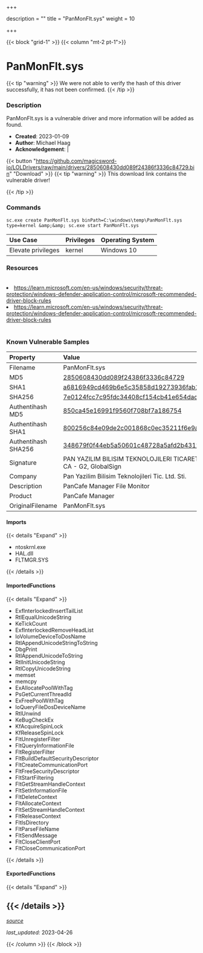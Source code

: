 +++

description = ""
title = "PanMonFlt.sys"
weight = 10

+++


{{< block "grid-1" >}}
{{< column "mt-2 pt-1">}}


# PanMonFlt.sys 


{{< tip "warning" >}}
We were not able to verify the hash of this driver successfully, it has not been confirmed.
{{< /tip >}}


### Description

PanMonFlt.sys is a vulnerable driver and more information will be added as found.

- **Created**: 2023-01-09
- **Author**: Michael Haag
- **Acknowledgement**:  | [](https://twitter.com/)

{{< button "https://github.com/magicsword-io/LOLDrivers/raw/main/drivers/2850608430dd089f24386f3336c84729.bin" "Download" >}}
{{< tip "warning" >}}
This download link contains the vulnerable driver!

{{< /tip >}}

### Commands

```
sc.exe create PanMonFlt.sys binPath=C:\windows\temp\PanMonFlt.sys type=kernel &amp;&amp; sc.exe start PanMonFlt.sys
```

| Use Case | Privileges | Operating System | 
|:---- | ---- | ---- |
| Elevate privileges | kernel | Windows 10 |

### Resources
<br>
<li><a href=" https://learn.microsoft.com/en-us/windows/security/threat-protection/windows-defender-application-control/microsoft-recommended-driver-block-rules"> https://learn.microsoft.com/en-us/windows/security/threat-protection/windows-defender-application-control/microsoft-recommended-driver-block-rules</a></li>
<li><a href="https://learn.microsoft.com/en-us/windows/security/threat-protection/windows-defender-application-control/microsoft-recommended-driver-block-rules">https://learn.microsoft.com/en-us/windows/security/threat-protection/windows-defender-application-control/microsoft-recommended-driver-block-rules</a></li>
<br>

### Known Vulnerable Samples

| Property           | Value |
|:-------------------|:------|
| Filename           | PanMonFlt.sys |
| MD5                | [2850608430dd089f24386f3336c84729](https://www.virustotal.com/gui/file/2850608430dd089f24386f3336c84729) |
| SHA1               | [a6816949cd469b6e5c35858d19273936fab1bef6](https://www.virustotal.com/gui/file/a6816949cd469b6e5c35858d19273936fab1bef6) |
| SHA256             | [7e0124fcc7c95fdc34408cf154cb41e654dade8b898c71ad587b2090b1da30d7](https://www.virustotal.com/gui/file/7e0124fcc7c95fdc34408cf154cb41e654dade8b898c71ad587b2090b1da30d7) |
| Authentihash MD5   | [850ca45e16991f9560f708bf7a186754](https://www.virustotal.com/gui/search/authentihash%253A850ca45e16991f9560f708bf7a186754) |
| Authentihash SHA1  | [800256c84e09de2c001868c0ec35211f6e9ad92a](https://www.virustotal.com/gui/search/authentihash%253A800256c84e09de2c001868c0ec35211f6e9ad92a) |
| Authentihash SHA256| [348679f0f44eb5a50601c48728a5afd2b4312c95eeb7179ce57d447c0d30f873](https://www.virustotal.com/gui/search/authentihash%253A348679f0f44eb5a50601c48728a5afd2b4312c95eeb7179ce57d447c0d30f873) |
| Signature         | PAN YAZILIM BILISIM TEKNOLOJILERI TICARET LTD. STI., GlobalSign CodeSigning CA - G2, GlobalSign   |
| Company           | Pan Yazilim Bilisim Teknolojileri Tic. Ltd. Sti. |
| Description       | PanCafe Manager File Monitor |
| Product           | PanCafe Manager |
| OriginalFilename  | PanMonFlt.sys |


#### Imports
{{< details "Expand" >}}
* ntoskrnl.exe
* HAL.dll
* FLTMGR.SYS

{{< /details >}}
#### ImportedFunctions
{{< details "Expand" >}}
* ExfInterlockedInsertTailList
* RtlEqualUnicodeString
* KeTickCount
* ExfInterlockedRemoveHeadList
* IoVolumeDeviceToDosName
* RtlAppendUnicodeStringToString
* DbgPrint
* RtlAppendUnicodeToString
* RtlInitUnicodeString
* RtlCopyUnicodeString
* memset
* memcpy
* ExAllocatePoolWithTag
* PsGetCurrentThreadId
* ExFreePoolWithTag
* IoQueryFileDosDeviceName
* RtlUnwind
* KeBugCheckEx
* KfAcquireSpinLock
* KfReleaseSpinLock
* FltUnregisterFilter
* FltQueryInformationFile
* FltRegisterFilter
* FltBuildDefaultSecurityDescriptor
* FltCreateCommunicationPort
* FltFreeSecurityDescriptor
* FltStartFiltering
* FltGetStreamHandleContext
* FltSetInformationFile
* FltDeleteContext
* FltAllocateContext
* FltSetStreamHandleContext
* FltReleaseContext
* FltIsDirectory
* FltParseFileName
* FltSendMessage
* FltCloseClientPort
* FltCloseCommunicationPort

{{< /details >}}
#### ExportedFunctions
{{< details "Expand" >}}

{{< /details >}}
-----



[*source*](https://github.com/magicsword-io/LOLDrivers/tree/main/yaml/panmonflt.yaml)

*last_updated:* 2023-04-26








{{< /column >}}
{{< /block >}}
